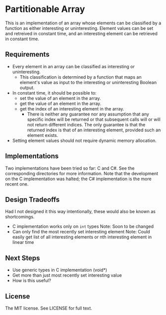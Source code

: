 # Partitionable Array

This is an implementation of an array whose elements can be classified by a function as either interesting or uninteresting. Element values can be set and retreived in constant time, and an interesting element can be retrieved in constant time.

## Requirements

- Every element in an array can be classified as interesting or uninteresting.
    - This classification is determined by a function that maps an element's value as input to the interesting or uninteresting Boolean output.
- In constant time, it should be possible to:
    - set the value of an element in the array.
    - get the value of an element in the array.
    - get the index of an interesting element in the array.
        - There is neither any guarantee nor any assumption that any specific index will be returned or that subsequent calls will or will not return different indices. The only guarantee is that the returned index is that of an interesting element, provided such an element exists.
- Setting element values should not require dynamic memory allocation.

## Implementations

Two implementations have been tried so far: C and C#. See the corresponding directories for more information. Note that the development on the C implementation was halted; the C# implementation is the more recent one.

## Design Tradeoffs

Had I not designed it this way intentionally, these would also be known as shortcomings.

- C implementation works only on `int` types
	Note: Soon to be changed
- Can only find the most recently set interesting element
	Note: Could easily get list of all interesting elements or nth interesting element in linear time

## Next Steps

- Use generic types in C implementation (void*)
- Get more than just most recently set interesting value
- How is this useful?

## License

The MIT license. See LICENSE for full text.